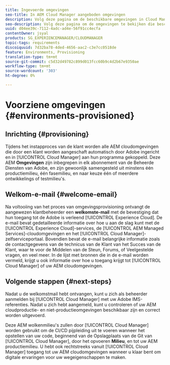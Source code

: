```yaml
---
title: Ingevoerde omgevingen
seo-title: In AEM Cloud Manager aangeboden omgevingen
description: Volg deze pagina om de beschikbare omgevingen in Cloud Manager weer te geven
seo-description: Volg deze pagina om de omgevingen te bekijken die beschikbaar zijn in AEM Cloud Manager.
uuid: d04ee39c-7112-4adc-ad4e-56f91cc4ecfa
contentOwner: jsyal
products: SG_EXPERIENCEMANAGER/CLOUDMANAGER
topic-tags: requirements
discoiquuid: 7d32ba78-4ded-4656-aac2-c3e7cc0518de
feature: Environments, Provisioning
translation-type: tm+mt
source-git-commit: c5d32d49782c899d013fcc60b9c4d2b67e9350ae
workflow-type: tm+mt
source-wordcount: '303'
ht-degree: 0%

---
```



# Voorziene omgevingen {#environments-provisioned}

## Inrichting {#provisioning}

Tijdens het instapproces van de klant worden alle AEM cloudomgevingen die door een klant worden aangeschaft automatisch door Adobe ingericht en in [!UICONTROL Cloud Manager] aan hun programma gekoppeld. Deze AEM **Omgevingen** zijn inbegrepen in elk abonnement van de Beheerde Diensten van Adobe, en zijn gewoonlijk samengesteld uit minstens één productiemilieu, één fasemilieu, en naar keuze één of meerdere ontwikkelings of testmilieu&#39;s.

## Welkom-e-mail {#welcome-email}

Na voltooiing van het proces van omgevingsprovisioning ontvangt de aangewezen klantbeheerder een **welkomste-mail** met de bevestiging dat hun toegang tot de Adobe is verleend [!UICONTROL Experience Cloud]. De e-mail bevat gedetailleerde informatie over hoe u aan de slag kunt met de [!UICONTROL Experience Cloud]-services, de [!UICONTROL AEM Managed Services]-cloudomgevingen en het [!UICONTROL Cloud Manager]-zelfserviceportaal. Bovendien bevat de e-mail belangrijke informatie zoals de contactgegevens van de technicus van de Klant van het Succes van de Klant, waar te voor de Middelen van de Steun, Forums, of Veelgestelde vragen, en veel meer. In de lijst met bronnen die in de e-mail worden vermeld, krijgt u ook informatie over hoe u toegang krijgt tot [!UICONTROL Cloud Manager] of uw AEM cloudomgevingen.

## Volgende stappen {#next-steps}

Nadat u de welkomstmail hebt ontvangen, kunt u zich als beheerder aanmelden bij [!UICONTROL Cloud Manager] met uw Adobe IMS-referenties. Nadat u zich hebt aangemeld, kunt u controleren of uw AEM cloudproductie- en niet-productieomgevingen beschikbaar zijn en correct worden uitgevoerd.

Deze AEM wolkenmilieu&#39;s zullen door [!UICONTROL Cloud Manager] worden gebruikt om de CI/CD pijpleiding uit te voeren wanneer het opstellen van uw code, beginnend van de Opslagplaats van de Git van [!UICONTROL Cloud Manager], door het opvoeren **Milieu**, en tot uw AEM productiemilieu. U hebt ook rechtstreeks vanuit [!UICONTROL Cloud Manager] toegang tot uw AEM cloudomgevingen wanneer u klaar bent om digitale ervaringen voor uw wegeigenschappen te maken.
